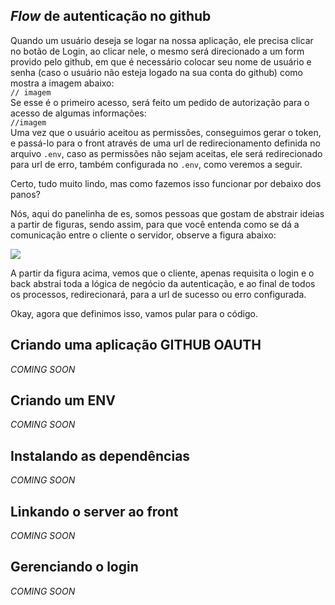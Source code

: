 ## *Flow* de autenticação no github
    
Quando um usuário deseja se logar na nossa aplicação, ele precisa clicar no botão de Login, ao clicar nele, 
o mesmo será direcionado a um form provido pelo github, em que é necessário colocar seu nome de 
usuário e senha (caso o usuário não esteja logado na sua conta do github) como mostra a imagem abaixo:  
`// imagem`  
Se esse é o primeiro acesso, será feito um pedido de autorização para o acesso de algumas informações:  
`//imagem`  
Uma vez que o usuário aceitou as permissões, conseguimos gerar o token, e passá-lo para o front através de uma url de redirecionamento definida no arquivo `.env`, caso as permissões não sejam aceitas, ele será redirecionado para url de erro, também configurada no `.env`, como veremos a seguir.

Certo, tudo muito lindo, mas como fazemos isso funcionar por debaixo dos panos?

Nós, aqui do panelinha de es, somos pessoas que gostam de abstrair ideias a partir de figuras, sendo assim, para que você entenda como se dá a comunicação entre o cliente o servidor, observe a figura abaixo:


![](https://i.imgur.com/Q0uQ9K2.png)

A partir da figura acima, vemos que o cliente, apenas requisita o login e o back abstrai toda a lógica de negócio da autenticação, e ao final de todos os processos, redirecionará, para a url de sucesso ou erro configurada.

Okay, agora que definimos isso, vamos pular para o código.


## Criando uma aplicação GITHUB OAUTH
*COMING SOON*
## Criando um ENV
*COMING SOON*
## Instalando as dependências
*COMING SOON*
## Linkando o server ao front
*COMING SOON*
## Gerenciando o login
*COMING SOON*
